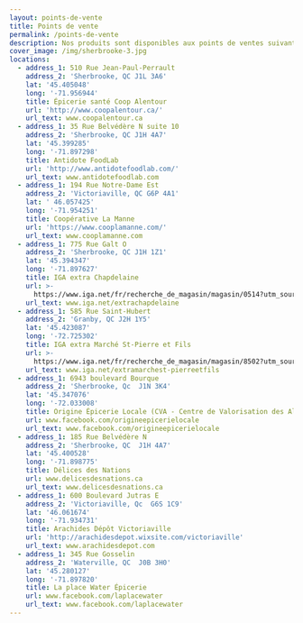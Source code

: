 ```yaml
---
layout: points-de-vente
title: Points de vente
permalink: /points-de-vente
description: Nos produits sont disponibles aux points de ventes suivants.
cover_image: /img/sherbrooke-3.jpg
locations:
  - address_1: 510 Rue Jean-Paul-Perrault
    address_2: 'Sherbrooke, QC J1L 3A6'
    lat: '45.405048'
    long: '-71.956944'
    title: Épicerie santé Coop Alentour
    url: 'http://www.coopalentour.ca/'
    url_text: www.coopalentour.ca
  - address_1: 35 Rue Belvédère N suite 10
    address_2: 'Sherbrooke, QC J1H 4A7'
    lat: '45.399285'
    long: '-71.897298'
    title: Antidote FoodLab
    url: 'http://www.antidotefoodlab.com/'
    url_text: www.antidotefoodlab.com
  - address_1: 194 Rue Notre-Dame Est
    address_2: 'Victoriaville, QC G6P 4A1'
    lat: ' 46.057425'
    long: '-71.954251'
    title: Coopérative La Manne
    url: 'https://www.cooplamanne.com/'
    url_text: www.cooplamanne.com
  - address_1: 775 Rue Galt O
    address_2: 'Sherbrooke, QC J1H 1Z1'
    lat: '45.394347'
    long: '-71.897627'
    title: IGA extra Chapdelaine
    url: >-
      https://www.iga.net/fr/recherche_de_magasin/magasin/0514?utm_source=G&utm_medium=lpm&utm_campaign=SobeysMontreal
    url_text: www.iga.net/extrachapdelaine
  - address_1: 585 Rue Saint-Hubert
    address_2: 'Granby, QC J2H 1Y5'
    lat: '45.423087'
    long: '-72.725302'
    title: IGA extra Marché St-Pierre et Fils
    url: >-
      https://www.iga.net/fr/recherche_de_magasin/magasin/8502?utm_source=G&utm_medium=lpm&utm_campaign=SobeysMontreal
    url_text: www.iga.net/extramarchest-pierreetfils
  - address_1: 6943 boulevard Bourque
    address_2: 'Sherbrooke, Qc  J1N 3K4'
    lat: '45.347076'
    long: '-72.033008'
    title: Origine Épicerie Locale (CVA - Centre de Valorisation des Aliments)
    url: www.facebook.com/origineepicerielocale
    url_text: www.facebook.com/origineepicerielocale
  - address_1: 185 Rue Belvédère N
    address_2: 'Sherbrooke, QC  J1H 4A7'
    lat: '45.400528'
    long: '-71.898775'
    title: Délices des Nations
    url: www.delicesdesnations.ca
    url_text: www.delicesdesnations.ca
  - address_1: 600 Boulevard Jutras E
    address_2: 'Victoriaville, Qc  G6S 1C9'
    lat: '46.061674'
    long: '-71.934731'
    title: Arachides Dépôt Victoriaville
    url: 'http://arachidesdepot.wixsite.com/victoriaville'
    url_text: www.arachidesdepot.com
  - address_1: 345 Rue Gosselin
    address_2: 'Waterville, QC  J0B 3H0'
    lat: '45.280127'
    long: '-71.897820'
    title: La place Water Épicerie
    url: www.facebook.com/laplacewater
    url_text: www.facebook.com/laplacewater
---
```


